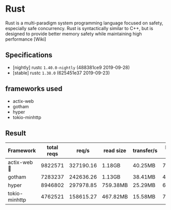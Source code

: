 # Rust

Rust is a multi-paradigm system programming language focused on safety, especially safe concurrency. Rust is syntactically similar to C++, but is designed to provide better memory safety while maintaining high performance [Wiki]

## Specifications
 - [nightly] rustc `1.40.0-nightly` (488381ce9 2019-09-28)
 - [stable] rustc `1.38.0` (625451e37 2019-09-23)

## frameworks used
 - actix-web
 - gotham
 - hyper
 - tokio-minhttp

## Result
| Framework   | total reqs | req/s     | read size | transfer/s | latency (avg) |
| ----------- | ---------- | ------    | --------- | ---------- |---------------|
| actix-web 🌟 | 9822571    | 327190.16 | 1.18GB    | 40.25MB    | 728.46us      |
| gotham      | 7283237    | 242636.26 | 1.13GB    | 38.41MB    | 487.62us      |
| hyper       | 8946802    | 297978.85 | 759.38MB  | 25.29MB    | 636.79us      |
| tokio-minhttp | 4762521  | 158615.27 | 467.82MB  | 15.58MB    | 767.68us      |